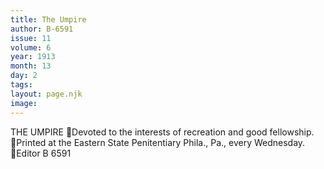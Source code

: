 ```yaml
---
title: The Umpire
author: B-6591
issue: 11
volume: 6
year: 1913
month: 13
day: 2
tags:
layout: page.njk
image:
---
```

THE UMPIRE Devoted to the interests of recreation and good fellowship. Printed at the Eastern State Penitentiary Phila., Pa., every Wednesday. Editor B 6591 
